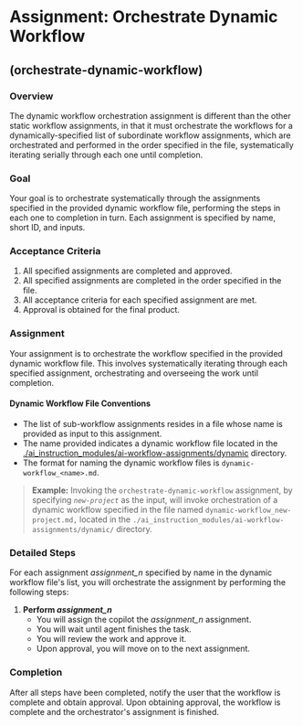 # Assignment: Orchestrate Dynamic Workflow

## (orchestrate-dynamic-workflow)

### Overview

The dynamic workflow orchestration assignment is different than the other static workflow assignments, in that it must orchestrate the workflows for a dynamically-specified list of subordinate workflow assignments, which are orchestrated and performed in the order specified in the file, systematically iterating serially through each one until completion.

### Goal

Your goal is to orchestrate systematically through the assignments specified in the provided dynamic workflow file, performing the steps in each one to completion in turn. Each assignment is specified by name, short ID, and inputs.

### Acceptance Criteria

1. All specified assignments are completed and approved.
2. All specified assignments are completed in the order specified in the file.
3. All acceptance criteria for each specified assignment are met.
4. Approval is obtained for the final product.

### Assignment

Your assignment is to orchestrate the workflow specified in the provided dynamic workflow file. This involves systematically iterating through each specified assignment, orchestrating and overseeing the work until completion.

#### Dynamic Workflow File Conventions
- The list of sub-workflow assignments resides in a file whose name is provided as input to this assignment.
- The name provided indicates a dynamic workflow file located in the [./ai_instruction_modules/ai-workflow-assignments/dynamic](./dynamic) directory.
- The format for naming the dynamic workflow files is `dynamic-workflow_<name>.md`.

> **Example:** Invoking the `orchestrate-dynamic-workflow` assignment, by specifying *`new-project`* as the input, will invoke orchestration of a dynamic workflow specified in the file named `dynamic-workflow_new-project.md,` located in the `./ai_instruction_modules/ai-workflow-assignments/dynamic/` directory.

### Detailed Steps

For each assignment *assignment_n* specified by name in the dynamic workflow file's list, you will orchestrate the assignment by performing the following steps:

1. **Perform *assignment_n***
   -  You will assign the copilot the *assignment_n* assignment.
   -  You will wait until agent finishes the task.
   -  You will review the work and approve it.
   -  Upon approval, you will move on to the next assignment.

### Completion

After all steps have been completed, notify the user that the workflow is complete and obtain approval. Upon obtaining approval, the workflow is complete and the orchestrator's assignment is finished.

